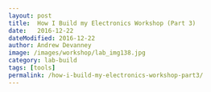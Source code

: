 ```yaml
---
layout: post
title:  How I Build my Electronics Workshop (Part 3)
date:   2016-12-22
dateModified: 2016-12-22
author: Andrew Devanney
image: /images/workshop/lab_img138.jpg
category: lab-build
tags: [tools]
permalink: /how-i-build-my-electronics-workshop-part3/
---
```

